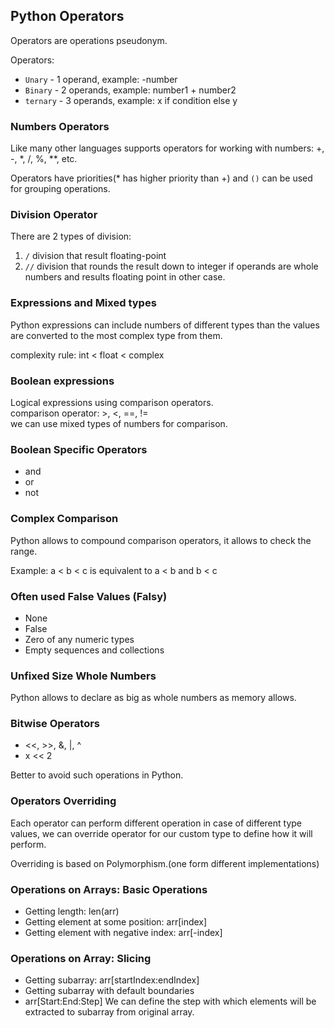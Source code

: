 ## Python Operators

Operators are operations pseudonym.

Operators:
* `Unary` - 1 operand, example: -number
* `Binary` - 2 operands, example: number1 + number2
* `ternary` - 3 operands, example: x if condition else y

### Numbers Operators
Like many other languages supports operators for working with numbers: +, -, *, /, %, **, etc.

Operators have priorities(* has higher priority than +) and `()` can be used for grouping operations.

### Division Operator
There are 2 types of division:
1. `/` division that result floating-point
2. `//` division that rounds the result down to integer if operands are whole numbers and results floating point in
other case.

### Expressions and Mixed types
Python expressions can include numbers of different types than the values are converted to the most complex type from them.

complexity rule: int < float < complex

### Boolean expressions
Logical expressions using comparison operators. \
comparison operator: >, <, ==, != \
we can use mixed types of numbers for comparison.

### Boolean Specific Operators
* and
* or 
* not

### Complex Comparison
Python allows to compound comparison operators, it allows to check the range.

Example: a < b < c is equivalent to a < b and b < c

### Often used False Values (Falsy)
* None
* False
* Zero of any numeric types
* Empty sequences and collections

### Unfixed Size Whole Numbers
Python allows to declare as big as whole numbers as memory allows.

### Bitwise Operators 
* <<, >>, &, |, ^
* x << 2

Better to avoid such operations in Python.

### Operators Overriding
Each operator can perform different operation in case of different type values, we can override operator for our custom type to define how it will perform.

Overriding is based on Polymorphism.(one form different implementations)

### Operations on Arrays: Basic Operations
* Getting length: len(arr)
* Getting element at some position: arr[index]
* Getting element with negative index: arr[-index]

### Operations on Array: Slicing
* Getting subarray: arr[startIndex:endIndex]
* Getting subarray with default boundaries
* arr[Start:End:Step]
We can define the step with which elements will be extracted to subarray from original array.
